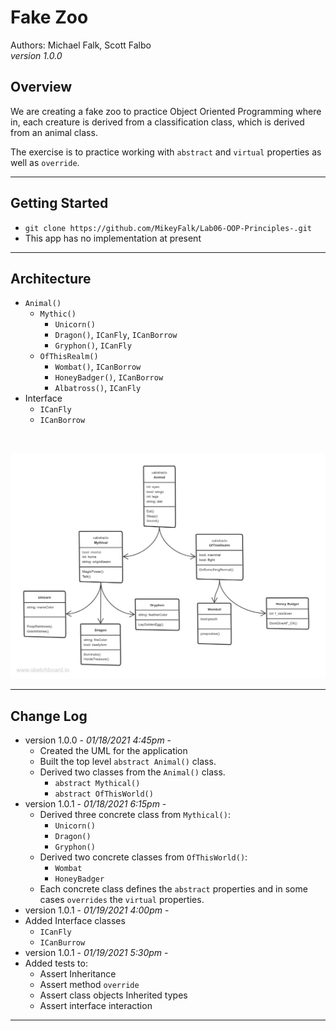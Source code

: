 # Fake Zoo
Authors: Michael Falk, Scott Falbo <br>
*version 1.0.0*

## Overview
We are creating a fake zoo to practice Object Oriented Programming where in, each creature is derived from a classification class, which is derived from an animal class.

The exercise is to practice working with `abstract` and `virtual` properties as well as `override`.

<hr>

## Getting Started
+ `git clone https://github.com/MikeyFalk/Lab06-OOP-Principles-.git`
+ This app has no implementation at present

<hr>

## Architecture
+ `Animal()`
  + `Mythic()`
    + `Unicorn()`
    + `Dragon()`, `ICanFly`, `ICanBorrow`
    + `Gryphon()`, `ICanFly`
  + `OfThisRealm()`
    + `Wombat()`, `ICanBorrow`
    + `HoneyBadger()`, `ICanBorrow`
    + `Albatross()`, `ICanFly`
+ Interface
  + `ICanFly`
  + `ICanBorrow`

<br>

![FakeZoo UML](./assets/Imaginary_Zoo.jpg)

<hr>

## Change Log

+ version 1.0.0 - *01/18/2021 4:45pm* -
  + Created the UML for the application
  + Built the top level `abstract Animal()` class.
  + Derived two classes from the `Animal()` class.
    + `abstract Mythical()`
    + `abstract OfThisWorld()`
+ version 1.0.1 - *01/18/2021 6:15pm* - 
  + Derived three concrete class from `Mythical()`:
    + `Unicorn()`
    + `Dragon()`
    + `Gryphon()`
  + Derived two concrete classes from `OfThisWorld()`:
    + `Wombat`
    + `HoneyBadger`
  + Each concrete class defines the `abstract` properties and in some cases `overrides` the `virtual` properties.
+  version 1.0.1 - *01/19/2021 4:00pm* -
  + Added Interface classes
    + `ICanFly`
    + `ICanBurrow`
+  version 1.0.1 - *01/19/2021 5:30pm* -
  + Added tests to:
    + Assert Inheritance
    + Assert method `override`
    + Assert class objects Inherited types
    + Assert interface interaction

<hr>